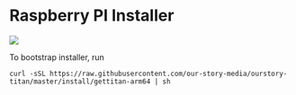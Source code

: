 # Raspberry PI Installer

[![](https://images.microbadger.com/badges/image/bootlegger/titan-compact.svg)](https://microbadger.com/images/bootlegger/titan-compact "Get your own image badge on microbadger.com")

To bootstrap installer, run

`curl -sSL https://raw.githubusercontent.com/our-story-media/ourstory-titan/master/install/gettitan-arm64 | sh`